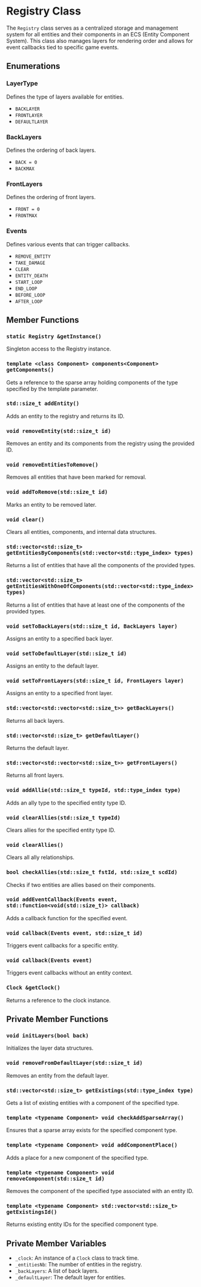 # Registry Class

The `Registry` class serves as a centralized storage and management system for all entities and their components in an ECS (Entity Component System). This class also manages layers for rendering order and allows for event callbacks tied to specific game events.

## Enumerations

### LayerType

Defines the type of layers available for entities.

- `BACKLAYER`
- `FRONTLAYER`
- `DEFAULTLAYER`

### BackLayers

Defines the ordering of back layers.

- `BACK = 0`
- `BACKMAX`

### FrontLayers

Defines the ordering of front layers.

- `FRONT = 0`
- `FRONTMAX`

### Events

Defines various events that can trigger callbacks.

- `REMOVE_ENTITY`
- `TAKE_DAMAGE`
- `CLEAR`
- `ENTITY_DEATH`
- `START_LOOP`
- `END_LOOP`
- `BEFORE_LOOP`
- `AFTER_LOOP`

## Member Functions

### `static Registry &getInstance()`

Singleton access to the Registry instance.

### `template <class Component> components<Component> getComponents()`

Gets a reference to the sparse array holding components of the type specified by the template parameter.

### `std::size_t addEntity()`

Adds an entity to the registry and returns its ID.

### `void removeEntity(std::size_t id)`

Removes an entity and its components from the registry using the provided ID.

### `void removeEntitiesToRemove()`

Removes all entities that have been marked for removal.

### `void addToRemove(std::size_t id)`

Marks an entity to be removed later.

### `void clear()`

Clears all entities, components, and internal data structures.

### `std::vector<std::size_t> getEntitiesByComponents(std::vector<std::type_index> types)`

Returns a list of entities that have all the components of the provided types.

### `std::vector<std::size_t> getEntitiesWithOneOfComponents(std::vector<std::type_index> types)`

Returns a list of entities that have at least one of the components of the provided types.

### `void setToBackLayers(std::size_t id, BackLayers layer)`

Assigns an entity to a specified back layer.

### `void setToDefaultLayer(std::size_t id)`

Assigns an entity to the default layer.

### `void setToFrontLayers(std::size_t id, FrontLayers layer)`

Assigns an entity to a specified front layer.

### `std::vector<std::vector<std::size_t>> getBackLayers()`

Returns all back layers.

### `std::vector<std::size_t> getDefaultLayer()`

Returns the default layer.

### `std::vector<std::vector<std::size_t>> getFrontLayers()`

Returns all front layers.

### `void addAllie(std::size_t typeId, std::type_index type)`

Adds an ally type to the specified entity type ID.

### `void clearAllies(std::size_t typeId)`

Clears allies for the specified entity type ID.

### `void clearAllies()`

Clears all ally relationships.

### `bool checkAllies(std::size_t fstId, std::size_t scdId)`

Checks if two entities are allies based on their components.

### `void addEventCallback(Events event, std::function<void(std::size_t)> callback)`

Adds a callback function for the specified event.

### `void callback(Events event, std::size_t id)`

Triggers event callbacks for a specific entity.

### `void callback(Events event)`

Triggers event callbacks without an entity context.

### `Clock &getClock()`

Returns a reference to the clock instance.

## Private Member Functions

### `void initLayers(bool back)`

Initializes the layer data structures.

### `void removeFromDefaultLayer(std::size_t id)`

Removes an entity from the default layer.

### `std::vector<std::size_t> getExistings(std::type_index type)`

Gets a list of existing entities with a component of the specified type.

### `template <typename Component> void checkAddSparseArray()`

Ensures that a sparse array exists for the specified component type.

### `template <typename Component> void addComponentPlace()`

Adds a place for a new component of the specified type.

### `template <typename Component> void removeComponent(std::size_t id)`

Removes the component of the specified type associated with an entity ID.

### `template <typename Component> std::vector<std::size_t> getExistingsId()`

Returns existing entity IDs for the specified component type.

## Private Member Variables

- `_clock`: An instance of a `Clock` class to track time.
- `_entitiesNb`: The number of entities in the registry.
- `_backLayers`: A list of back layers.
- `_defaultLayer`: The default layer for entities.
